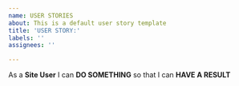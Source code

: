 ```yaml
---
name: USER STORIES
about: This is a default user story template
title: 'USER STORY:'
labels: ''
assignees: ''

---
```


As a **Site User** I can **DO SOMETHING** so that I can **HAVE A RESULT**
